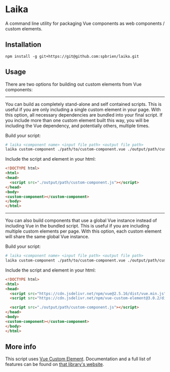 # Laika

A command line utility for packaging Vue components as web components / custom elements.

## Installation

```
npm install -g git+https://git@github.com:spbrien/laika.git
```

## Usage

There are two options for building out custom elements from Vue components:

---

You can build as completely stand-alone and self contained scripts. This is useful if you are only including a single custom element in your page. With this option, all necessary dependencies are bundled into your final script. If you include more than one custom element built this way, you will be including the Vue dependency, and potentially others, multiple times.

Build your script:

```bash
# laika <component name> <input file path> <output file path>
laika custom-component ./path/to/custom-component.vue ./output/path/custom-component.js --single
```

Include the script and element in your html:

```html
<!DOCTYPE html>
<html>
<head>
  <script src="./output/path/custom-component.js"></script>
</head>
<body>
<custom-component></custom-component>
</body>
</html>
```

---

You can also build components that use a global Vue instance instead of including Vue in the bundled script. This is useful if you are including multiple custom elements per page. With this option, each custom element will share the same global Vue instance.

Build your script:

```bash
# laika <component name> <input file path> <output file path>
laika custom-component ./path/to/custom-component.vue ./output/path/custom-component.js
```

Include the script and element in your html:

```html
<!DOCTYPE html>
<html>
<head>
  <script src="https://cdn.jsdelivr.net/npm/vue@2.5.16/dist/vue.min.js"></script>
  <script src="https://cdn.jsdelivr.net/npm/vue-custom-element@3.0.2/dist/vue-custom-element.min.js"></script>

  <script src="./output/path/custom-component.js"></script>
</head>
<body>
<custom-component></custom-component>
</body>
</html>
```

## More info

This script uses [Vue Custom Element](https://github.com/karol-f/vue-custom-element). Documentation and a full list of features can be found on [that library's website](https://karol-f.github.io/vue-custom-element/#/).

